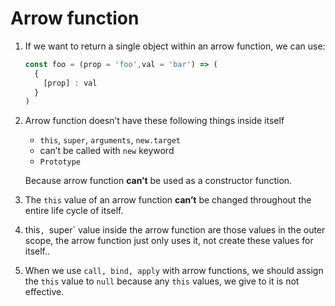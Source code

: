 # Arrow function

1. If we want to return a single object within an arrow function, we can use:

   ```javascript
   const foo = (prop = 'foo',val = 'bar') => (
     {
       [prop] : val
     }
   )
   ```

2. Arrow function doesn’t have these following things inside itself

   - `this`, `super`, `arguments`, `new.target`
   - can’t be called with `new` keyword
   - `Prototype` 

   Because arrow function __can’t__ be used as a constructor function.

3. The `this` value of an arrow function __can’t__  be changed throughout the entire life cycle of itself.

4. this`, `super` value inside the arrow function are those values in the outer scope, the arrow function just only uses it, not create these values for itself..

5. When we use `call, bind, apply`  with arrow functions, we should assign the `this` value to `null` because any `this` values, we give to it is not effective.
